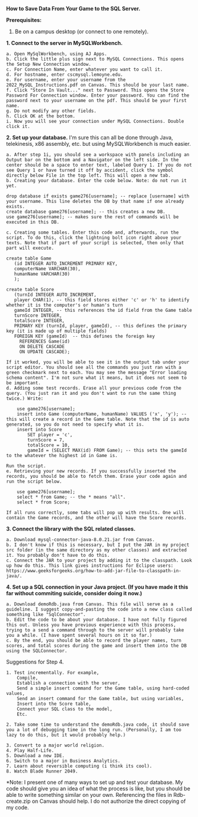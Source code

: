 **How to Save Data From Your Game to the SQL Server.**

**Prerequisites:**
  1. Be on a campus desktop (or connect to one remotely).

**1. Connect to the server in MySQLWorkbench.**

    a. Open MySqlWorkbench, using AJ Apps.  
    b. Click the little plus sign next to MySQL Connections. This opens the Setup New Connection window.  
    c. For Connection Name, enter whatever you want to call it.  
    d. For hostname, enter cscmysql.lemoyne.edu.  
    e. For username, enter your username from the 2022_MySQL_Instructions.pdf on Canvas. This should be your last name.  
    f. Click "Store In Vault..." next to Password. This opens the Store Password For Connection window. Enter your password. You can find the password next to your username on the pdf. This should be your first name.  
    g. Do not modify any other fields.   
    h. Click OK at the bottom.  
    i. Now you will see your connection under MySQL Connections. Double click it.
  
**2. Set up your database.**
I'm sure this can all be done through Java, telekinesis, x86 assembly, etc. but using MySQLWorkbench is much easier. 

    a. After step 1i, you should see a workspace with panels including an Output bar on the bottom and a Navigator on the left side. In the center should be a space to enter text, labeled Query 1. If you do not see Query 1 or have turned it off by accident, click the symbol directly below File in the top left. This will open a new tab.
    b. Creating your database. Enter the code below. Note: do not run it yet.
  ```
  drop database if exists game276[username]; -- replace [username] with your username. This line deletes the DB by that name if one already exists.
  create database game276[username]; -- this creates a new DB.
  use game276[username]; -- makes sure the rest of commands will be executed in this DB.
  ```  
    c. Creating some tables. Enter this code and, afterwards, run the script. To do this, click the lightning bolt icon right above your texts. Note that if part of your script is selected, then only that part will execute.
 ```
 create table Game
    (id INTEGER AUTO_INCREMENT PRIMARY KEY,
    computerName VARCHAR(30),
    humanName VARCHAR(30)
    );
    
 create table Score
    (turnId INTEGER AUTO_INCREMENT,
    player CHAR(1), -- this field stores either 'c' or 'h' to identify whether it is the computer's or human's turn
    gameId INTEGER, -- this references the id field from the Game table
    turnScore INTEGER,
    totalScore INTEGER,
    PRIMARY KEY (turnId, player, gameId), -- this defines the primary key (it is made up of multiple fields)
    FOREIGN KEY (gameId)  -- this defines the foreign key 
      REFERENCES Game(id)
      ON DELETE CASCADE
      ON UPDATE CASCADE);
 
``` 
    If it worked, you will be able to see it in the output tab under your script editor. You should see all the commands you just ran with a green checkmark next to each. You may see the message "Error loading schema content". I'm not sure what it means, but it does not seem to be important. 
    d. Adding some test records. Erase all your previous code from the query. (You just ran it and you don't want to run the same thing twice.) Write:
```
    use game276[username];
    insert into Game (computerName, humanName) VALUES ('x', 'y'); -- this will create a record in the Game table. Note that the id is auto generated, so you do not need to specify what it is.
    insert into Score 
        SET player = 'c', 
        turnScore = 7,
        totalScore = 10,
        gameId = (SELECT MAX(id) FROM Game); -- this sets the gameId to the whatever the highest id in Game is.
```
    Run the script.
    e. Retrieving your new records. If you successfully inserted the records, you should be able to fetch them. Erase your code again and run the script below.
```
    use game276[username];
    select * from Game; -- the * means "all".
    select * from Score;
``` 
    If all runs correctly, some tabs will pop up with results. One will contain the Game records, and the other will have the Score records.
    
**3. Connect the library with the SQL related classes.** 

    a. Download mysql-connector-java-8.0.21.jar from Canvas.
    b. I don't know if this is necessary, but I put the JAR in my project src folder (in the same directory as my other classes) and extracted it. You probably don't have to do this.
    c. Connect the JAR to your project by adding it to the classpath. Look up how do this. This link gives instructions for Eclipse users: https://www.geeksforgeeks.org/how-to-add-jar-file-to-classpath-in-java/. 

**4. Set up a SQL connection in your Java project. (If you have made it this far without commiting suicide, consider doing it now.)**
    
    a. Download demoRdb.java from Canvas. This file will serve as a guideline. I suggest copy-and-pasting the code into a new class called something like "SqlConnector".
    b. Edit the code to be about your database. I have not fully figured this out. Unless you have previous experience with this process, trying to a send a command through to the server will probably take you a while. (I have spent several hours on it so far.) 
    c. By the end, you should be able to record the player names, turn scores, and total scores during the game and insert them into the DB using the SQLConnector. 
    
Suggestions for Step 4. 

    1. Test incrementally. For example,
        Compile,
        Establish a connection with the server,
        Send a simple insert command for the Game table, using hard-coded values, 
        Send an insert command for the Game table, but using variables,
        Insert into the Score table,
        Connect your SQL class to the model,
        Etc.        
        
    2. Take some time to understand the demoRdb.java code, it should save you a lot of debugging time in the long run. (Personally, I am too lazy to do this, but it would probably help.)
    
    3. Convert to a major world religion.
    4. Play Half-Life.
    5. Download a new IDE. 
    6. Switch to a major in Business Analytics.
    7. Learn about reversible computing (i think its cool).
    8. Watch Blade Runner 2049. 
    
*Note: I present one of many ways to set up and test your database. My code should give you an idea of what the process is like, but you should be able to write something similar on your own. Referencing the files in Rdb-create.zip on Canvas should help. I do not authorize the direct copying of my code.
